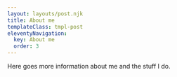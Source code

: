 ```yaml
---
layout: layouts/post.njk
title: About me
templateClass: tmpl-post
eleventyNavigation:
  key: About me
  order: 3
---
```


Here goes more information about me and the stuff I do.
